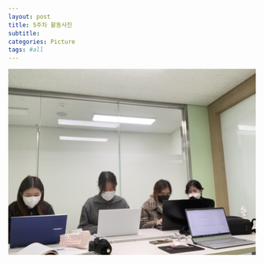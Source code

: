 ```yaml
---
layout: post
title: 5주차 활동사진
subtitle:
categories: Picture
tags: #all
---
```


![1주차사진](/assets/images/week_images/KakaoTalk_20221123_174815949.jpg)
